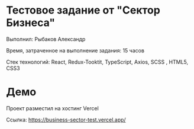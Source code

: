 # Тестовое задание от "Сектор Бизнеса"

Выполнил: Рыбаков Александр

Время, затраченное на выполнение задания: 15 часов

Стек технологий: React, Redux-Tooktit, TypeScript, Axios, SCSS , HTML5, CSS3

# Демо

Проект разместил на хостинг Vercel

Ссылка: https://business-sector-test.vercel.app/
